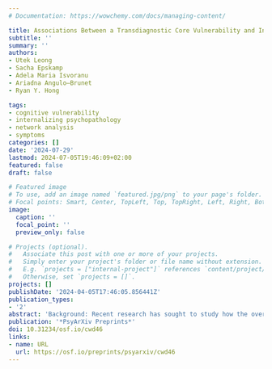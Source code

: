 ```yaml
---
# Documentation: https://wowchemy.com/docs/managing-content/

title: Associations Between a Transdiagnostic Core Vulnerability and Internalizing Symptoms A Network Analysis.
subtitle: ''
summary: ''
authors:
- Utek Leong
- Sacha Epskamp
- Adela Maria Isvoranu
- Ariadna Angulo—Brunet
- Ryan Y. Hong

tags:
- cognitive vulnerability
- internalizing psychopathology
- network analysis
- symptoms
categories: []
date: '2024-07-29'
lastmod: 2024-07-05T19:46:09+02:00
featured: false
draft: false

# Featured image
# To use, add an image named `featured.jpg/png` to your page's folder.
# Focal points: Smart, Center, TopLeft, Top, TopRight, Left, Right, BottomLeft, Bottom, BottomRight.
image:
  caption: ''
  focal_point: ''
  preview_only: false

# Projects (optional).
#   Associate this post with one or more of your projects.
#   Simply enter your project's folder or file name without extension.
#   E.g. `projects = ["internal-project"]` references `content/project/deep-learning/index.md`.
#   Otherwise, set `projects = []`.
projects: []
publishDate: '2024-04-05T17:46:05.856441Z'
publication_types:
- '2'
abstract: 'Background: Recent research has sought to study how the overlapping features of extant cognitive vulnerabilities might serve as a general risk factor for internalizing psychopathology. However, it is not clear how this purportedly transdiagnostic core vulnerability is associated with internalizing psychopathology at the symptom level. Using a newly developed measure of this transdiagnostic core vulnerability, we aimed to identify which internalizing symptoms were most relevant to the core vulnerability. Methods: We fit an undirected network model composed of 36 internalizing symptoms nodes, four subscale nodes, and one node representing the core vulnerability to cross-sectional data obtained from 907 university students. Results: The core vulnerability was found to be transdiagnostic in that it was associated with symptoms spanning the different forms of internalizing psychopathology. Importantly, the core vulnerability was differentially associated with these symptoms. Of the various affective, cognitive, and somatic/vegetative symptoms analyzed, the core vulnerability only demonstrated direct and prominent associations with cognition-related internalizing symptoms. These associations varied in potency, with the symptom of feeling like a failure displaying the strongest association with the core vulnerability. Limitations: The cross-sectional data used here prevents us from disentangling the between- and within-person effects for any given conditional association in our network. Conclusions: The present study highlights the importance of conducting symptom-focused investigations of the interface between the transdiagnostic core vulnerability construct and internalizing psychopathology. Further research could potentially uncover the core symptomatic manifestations of the core vulnerability that might serve as suitable candidates for clinical intervention..'
publication: '*PsyArXiv Preprints*'
doi: 10.31234/osf.io/cwd46
links:
- name: URL
  url: https://osf.io/preprints/psyarxiv/cwd46
---
```

